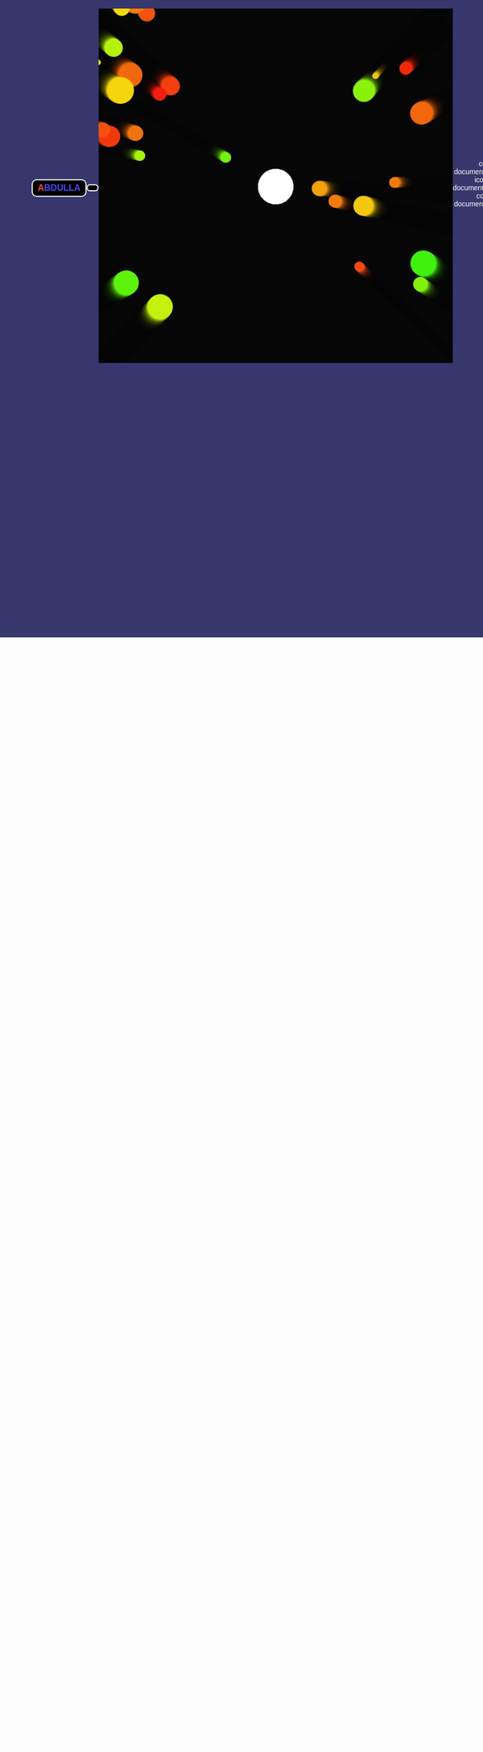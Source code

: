<!DOCTYPE html>
<html lang="en">

<head>
  <meta charset="UTF-8">
  <meta http-equiv="X-UA-Compatible" content="IE=edge">
  <meta name="viewport" content="width=device-width, initial-scale=1.0">
  <title>ECommerce-ShoppingCart | Korsat X Parmaga</title>
<link rel="stylesheet" href="https://cdnjs.cloudflare.com/ajax/libs/font-awesome/6.4.0/css/all.min.css"> 


<style type="text/css">
    /* Google Fonts  */
    @import url('https://fonts.googleapis.com/css2?family=Poppins:wght@400;500;600;700&display=swap');

    /* Globals  */
    * {
        font-family: 'Poppins', sans-serif;
        margin: 0;
        padding: 0;
        box-sizing: border-box;
        list-style: none;
        text-decoration: none;
        scroll-behavior: smooth;
        scroll-padding: 2rem;
    }

    /* Variables  */
    :root {
        --main-color: #fd4646;
        --sec-color: #4946fd;
        --text-color: #171427;
        --bg-color: #fff;
    }

    ::selection {
        color: var(--text-color);
        background-color: var(--main-color);
    }

    .container {
        max-width: 1068px;
        margin: auto;
        width: 100%;
    }

    section {
        padding: 4rem 0 3rem;
    }

    body {
        color:#fff;
        background: #333;
    }

    img {
        width: 100%;
    }

    /* =======================================  */
    /* HEADER  */
    header {
        position: fixed;
        top: 0;
        left: 0;
        width: 100%;
        background-color: var(--bg-color);
        box-shadow: 0 1px 4px hsl(0 4% 15% / 10%);
        z-index: 100;
    }

    .nav {
        display: flex;
        align-items: center;
        justify-content: space-between;
        padding: 20px 0;
    }

    .logo {
        font-size: 1.1rem;
        font-weight: 600;
        color: var(--sec-color);
        text-transform: uppercase;
    }

    .logo span {
        color: var(--main-color);
        font-weight: 700;
    }

    #cart-icon {
        font-size: 1.8rem;
        cursor: pointer;
    }

    /* CART  */
    .cart {
        position: fixed;
        top: 0;
        right: 0;
        right: -100%;
        width: 360px;
        height: 100vh;
        overflow-y: auto;
        overflow-x: hidden;
        padding: 20px;
        background-color: var(--bg-color);
        box-shadow: -2px solid 4px hsl(0 4% 15% / 10%);
        border: 1px solid var(--main-color);
        transition: 1.5s;
    }

    .cart.active {
        right: 0;
        transition: .5s;
    }

    .cart-title {
        text-align: center;
        font-size: 1.5rem;
        font-weight: 600;
        margin-top: 2rem;
    }

    .cart-box {
        display: grid;
        grid-template-columns: 32% 50% 18%;
        align-items: center;
        gap: 1rem;
        margin-top: 1rem;
    }

    .cart-img {
        width: 100px;
        height: 100px;
        object-fit: contain;
        padding: 10px;
    }

    .detail-box {
        display: grid;
        row-gap: .5rem;
    }

    .cart-product-title {
        font-size: 1rem;
        text-transform: uppercase;
    }

    .cart-price {
        font-weight: 500;
    }

    .cart-quantity {
        border: 1px solid var(--text-color);
        outline-color: var(--main-color);
        width: 2.4rem;
        text-align: center;
        font-size: 1rem;
    }

    .cart-remove {
        font-size: 24px;
        color: var(--main-color);
        cursor: pointer;
    }

    .total {
        display: flex;
        justify-content: flex-end;
        margin-top: 1.5rem;
        border-top: 1px solid var(--text-color);
    }

    .total-title {
        font-size: 1rem;
        font-weight: 600;
    }

    .total-price {
        margin-left: .5rem;
    }

    .btn-buy {
        display: flex;
        margin: 1.5rem auto 0 auto;
        padding: 12px 20px;
        border: none;
        background-color: var(--sec-color);
        color: var(--bg-color);
        font-size: 1rem;
        font-weight: 500;
        cursor: pointer;
    }

    .btn-buy:hover {
        background-color: var(--text-color);
    }

    #cart-close {
        position: absolute;
        top: 1rem;
        right: .8rem;
        font-size: 2rem;
        color: var(--text-color);
        cursor: pointer;
    }

    /* SHOP SECTION  */
    .shop {
        margin-top: 2rem;
    }

    .section-title {
        font-size: 1.5rem;
        font-weight: 600;
        text-align: center;
        margin-bottom: 1.5rem;
        font-size:40px
    }

    .shop-content {
        display: grid;
        grid-template-columns: repeat(auto-fit, minmax(220px, auto));
        gap: 1.5rem;
    }

    .product-box {
        position: relative;
    }

    .product-box:hover {
        padding: 10px;
        border: 3px solid #fff;
        transition: .4s;
    }

    .product-img {
        width: 100%;
        aspect-ratio: 1/1;
        object-fit: cover;
        margin-bottom: .5rem;
    }

    .product-title {
        font-size: 1.1rem;
        font-weight: 600;
        text-transform: uppercase;
        margin-bottom: .5rem;
    }

    .product-price {
        font-weight: 500;
    }

    .add-cart {
        position: absolute;
        bottom: 0;
        right: 0;
        background-color: var(--text-color);
        color: var(--bg-color);
        padding: 10px;
        cursor: pointer;
    }

    .add-cart:hover {
        background-color: hsl(249, 32%, 17%);
    }

    /* ================ RESPONSIVE & BREAKPOINTS ============= */
    @media (max-width: 1080px) {
        .nav {
            padding: 15px;
        }

        .container {
            width: 90%;
        }

            section {
                padding: 3rem 0 2rem;
            }

            .shop {
                margin-top: 2rem;
            }
        }

        /* For Medium Devices */
        @media (max-width: 400px) {
            .nav {
                padding: 11px;
            }

            .logo {
                font-size: 1rem;
            }

            .cart {
                width: 320px;
            }
        }

        /* For Small Devices */
        @media (max-width: 360px) {
            .shop {
                margin-top: 1rem;
            }

            .cart {
                width: 280px;
            }
        }

a{
  background :#000;
  color:#fff;
  padding: 5px 10px;
  border: 2px solid #fff;
border-radius:10px 
}
a:hover{
  background :#fff;
color:#000;
padding: 5px 10px;
border: 2px solid #000;
border-radius:10px
}
header{
background :#36386d 
}
.nav container .e{
font-size:20px;
}
.nav container .e img {
boder-radiuse:10px 
}
    </style>
    
    <!-- styles  -->
    <link rel="stylesheet" href="assets/css/style.css">
</head>

<body>
    <!-- HEADER  -->
    <header>
        <!-- NAV  -->
        <div class="nav container">
            <a href="#" class="logo"><span>A</span>bdulla</a>
<a href="Play games online by Abdulla2.html" ><i class="fas fa-sun"></i></a>
            <!-- CART ICON  -->
            
        </div>
    </header>


    <!-- SHOP SECTION  -->
    <section class="shop container">
        <h2 class="section-title">play games online </h2>

        <!-- CONTENT  -->
        <div class="shop-content">
            <!-- BOX 1 -->
            <div class="product-box">
                         <img src="1.png" alt="" class="product-img">
                         
                <h2 class="product-title">X O Game</h2>
            <a href="https://j9r0iafvnpij7acukstlwa.on.drv.tw/Game%20/o%20x%20game.html">Play Now</a>
            </div>
            <!-- BOX 2 -->
            <div class="product-box">
                         <img src="2.png" alt="" class="product-img">
                         
                         <h2 class="product-title">Snake Game</h2>
                <a href="https://j9r0iafvnpij7acukstlwa.on.drv.tw/Game /sanke.html">Play Now</a>
            </div>
            <!-- BOX 3 -->
            <div class="product-box">
<img src="3.png" alt="" class="product-img">
      
                <h2 class="product-title">Shoter Game</h2>
                <a href="https://j9r0iafvnpij7acukstlwa.on.drv.tw/Game /text.html">Play Now</a>
            </div>
            <!-- BOX 4 -->
            <div class="product-box">
                <img src="4.png" alt="" class="product-img">
                
                <h2 class="product-title">2048 Game</h2>
                <a href="https://j9r0iafvnpij7acukstlwa.on.drv.tw/Game /text1.html">Play Now</a>
            </div>
            
            <!-- BOX 4 -->
            <div class="product-box">
            <img src="5.png" alt="" class="product-img">
            
            <h2 class="product-title">pipe Game</h2>
            <a href="https://j9r0iafvnpij7acukstlwa.on.drv.tw/Game /gggg.html">Play Now</a>
            </div>
            
        </div>
    </section>

    <!-- link js  -->
    <script src="assets/js/main.js">
      // OPEN & CLOSE CART
const cartIcon = document.querySelector("#cart-icon");
const cart = document.querySelector(".cart");
const closeCart = document.querySelector("#cart-close");

cartIcon.addEventListener("click", () => {
  cart.classList.add("active");
});

closeCart.addEventListener("click", () => {
  cart.classList.remove("active");
});

// Start when the document is ready
if (document.readyState == "loading") {
  document.addEventListener("DOMContentLoaded", start);
} else {
  start();
}

// =============== START ====================
function start() {
  addEvents();
}

// ============= UPDATE & RERENDER ===========
function update() {
  addEvents();
  updateTotal();
}

// =============== ADD EVENTS ===============
function addEvents() {
  // Remove items from cart
  let cartRemove_btns = document.querySelectorAll(".cart-remove");
  console.log(cartRemove_btns);
  cartRemove_btns.forEach((btn) => {
    btn.addEventListener("click", handle_removeCartItem);
  });

  // Change item quantity
  let cartQuantity_inputs = document.querySelectorAll(".cart-quantity");
  cartQuantity_inputs.forEach((input) => {
    input.addEventListener("change", handle_changeItemQuantity);
  });

  // Add item to cart
  let addCart_btns = document.querySelectorAll(".add-cart");
  addCart_btns.forEach((btn) => {
    btn.addEventListener("click", handle_addCartItem);
  });

  // Buy Order
  const buy_btn = document.querySelector(".btn-buy");
  buy_btn.addEventListener("click", handle_buyOrder);
}

// ============= HANDLE EVENTS FUNCTIONS =============
let itemsAdded = [];

function handle_addCartItem() {
  let product = this.parentElement;
  let title = product.querySelector(".product-title").innerHTML;
  let price = product.querySelector(".product-price").innerHTML;
  let imgSrc = product.querySelector(".product-img").src;
  console.log(title, price, imgSrc);

  let newToAdd = {
    title,
    price,
    imgSrc,
  };

  // handle item is already exist
  if (itemsAdded.find((el) => el.title == newToAdd.title)) {
    alert("This Item Is Already Exist!");
    return;
  } else {
    itemsAdded.push(newToAdd);
  }

  // Add product to cart
  let cartBoxElement = CartBoxComponent(title, price, imgSrc);
  let newNode = document.createElement("div");
  newNode.innerHTML = cartBoxElement;
  const cartContent = cart.querySelector(".cart-content");
  cartContent.appendChild(newNode);

  update();
}

function handle_removeCartItem() {
  this.parentElement.remove();
  itemsAdded = itemsAdded.filter(
    (el) =>
      el.title !=
      this.parentElement.querySelector(".cart-product-title").innerHTML
  );

  update();
}

function handle_changeItemQuantity() {
  if (isNaN(this.value) || this.value < 1) {
    this.value = 1;
  }
  this.value = Math.floor(this.value); // to keep it integer

  update();
}

function handle_buyOrder() {
  if (itemsAdded.length <= 0) {
    alert("There is No Order to Place Yet! \nPlease Make an Order first.");
    return;
  }
  const cartContent = cart.querySelector(".cart-content");
  cartContent.innerHTML = "";
  alert("Your Order is Placed Successfully :)");
  itemsAdded = [];

  update();
}

// =========== UPDATE & RERENDER FUNCTIONS =========
function updateTotal() {
  let cartBoxes = document.querySelectorAll(".cart-box");
  const totalElement = cart.querySelector(".total-price");
  let total = 0;
  cartBoxes.forEach((cartBox) => {
    let priceElement = cartBox.querySelector(".cart-price");
    let price = parseFloat(priceElement.innerHTML.replace("$", ""));
    let quantity = cartBox.querySelector(".cart-quantity").value;
    total += price * quantity;
  });

  // keep 2 digits after the decimal point
  total = total.toFixed(2);
  // or you can use also
  // total = Math.round(total * 100) / 100;

  totalElement.innerHTML = "$" + total;
}

// ============= HTML COMPONENTS =============
function CartBoxComponent(title, price, imgSrc) {
  return `
  </script >
  
    </body>
    </html >
